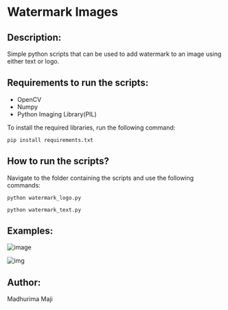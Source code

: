 # Watermark Images

## Description:
Simple python scripts that can be used to add watermark to an image using either text or logo.

## Requirements to run the scripts:

* OpenCV
* Numpy
* Python Imaging Library(PIL)

To install the required libraries, run the following command:

`pip install requirements.txt`

## How to run the scripts?

Navigate to the folder containing the scripts and use the following commands:

`python watermark_logo.py`

`python watermark_text.py`

## Examples:

![image](https://i.ibb.co/DRXgKT2/Foodcover.png)

![img](https://i.ibb.co/YyHyhDR/SkyCover.png)

## Author:
Madhurima Maji
